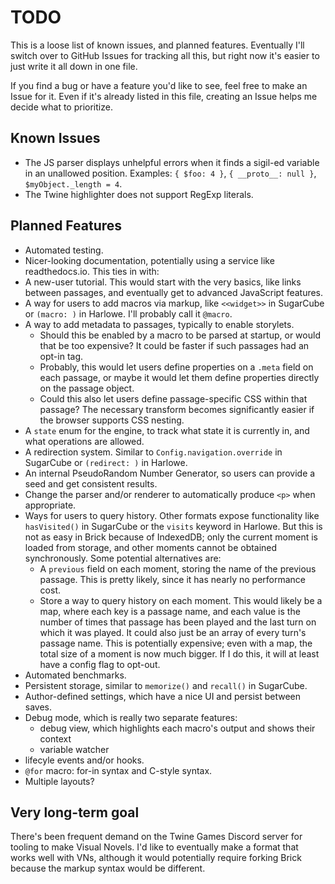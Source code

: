 # TODO

This is a loose list of known issues, and planned features.
Eventually I'll switch over to GitHub Issues for tracking all this,
but right now it's easier to just write it all down in one file.

If you find a bug or have a feature you'd like to see, feel free to make an Issue for it.
Even if it's already listed in this file, creating an Issue helps me decide what to prioritize.

## Known Issues

- The JS parser displays unhelpful errors when it finds a sigil-ed variable in an unallowed position.
  Examples: `{ $foo: 4 }`, `{ __proto__: null }`, `$myObject._length = 4`.
- The Twine highlighter does not support RegExp literals.

## Planned Features

- Automated testing.
- Nicer-looking documentation, potentially using a service like readthedocs.io.
  This ties in with:
- A new-user tutorial. This would start with the very basics, like links between passages, and eventually get to advanced JavaScript features.
- A way for users to add macros via markup, like `<<widget>>` in SugarCube or `(macro: )` in Harlowe.
  I'll probably call it `@macro`.
- A way to add metadata to passages, typically to enable storylets.
  - Should this be enabled by a macro to be parsed at startup, or would that be too expensive?
    It could be faster if such passages had an opt-in tag.
  - Probably, this would let users define properties on a `.meta` field on each passage,
    or maybe it would let them define properties directly on the passage object.
  - Could this also let users define passage-specific CSS within that passage?
    The necessary transform becomes significantly easier if the browser supports CSS nesting.
- A `state` enum for the engine, to track what state it is currently in, and what operations are allowed.
- A redirection system. Similar to `Config.navigation.override` in SugarCube or `(redirect: )` in Harlowe.
- An internal PseudoRandom Number Generator, so users can provide a seed and get consistent results.
- Change the parser and/or renderer to automatically produce `<p>` when appropriate.
- Ways for users to query history.
  Other formats expose functionality like `hasVisited()` in SugarCube or the `visits` keyword in Harlowe.
  But this is not as easy in Brick because of IndexedDB;
  only the current moment is loaded from storage, and other moments cannot be obtained synchronously.
  Some potential alternatives are:
  - A `previous` field on each moment, storing the name of the previous passage.
    This is pretty likely, since it has nearly no performance cost.
  - Store a way to query history on each moment.
    This would likely be a map, where each key is a passage name,
    and each value is the number of times that passage has been played and the last turn on which it was played.
    It could also just be an array of every turn's passage name.
    This is potentially expensive;
    even with a map, the total size of a moment is now much bigger.
    If I do this, it will at least have a config flag to opt-out.
- Automated benchmarks.
- Persistent storage, similar to `memorize()` and `recall()` in SugarCube.
- Author-defined settings, which have a nice UI and persist between saves.
- Debug mode, which is really two separate features:
  - debug view, which highlights each macro's output and shows their context
  - variable watcher
- lifecyle events and/or hooks.
- `@for` macro: for-in syntax and C-style syntax.
- Multiple layouts?

## Very long-term goal

There's been frequent demand on the Twine Games Discord server for tooling to make Visual Novels.
I'd like to eventually make a format that works well with VNs, although it would potentially require forking Brick because the markup syntax would be different.
